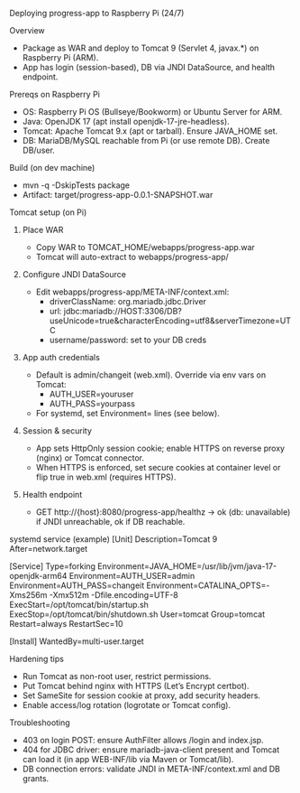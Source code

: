 Deploying progress-app to Raspberry Pi (24/7)

Overview
- Package as WAR and deploy to Tomcat 9 (Servlet 4, javax.*) on Raspberry Pi (ARM).
- App has login (session-based), DB via JNDI DataSource, and health endpoint.

Prereqs on Raspberry Pi
- OS: Raspberry Pi OS (Bullseye/Bookworm) or Ubuntu Server for ARM.
- Java: OpenJDK 17 (apt install openjdk-17-jre-headless).
- Tomcat: Apache Tomcat 9.x (apt or tarball). Ensure JAVA_HOME set.
- DB: MariaDB/MySQL reachable from Pi (or use remote DB). Create DB/user.

Build (on dev machine)
- mvn -q -DskipTests package
- Artifact: target/progress-app-0.0.1-SNAPSHOT.war

Tomcat setup (on Pi)
1) Place WAR
   - Copy WAR to TOMCAT_HOME/webapps/progress-app.war
   - Tomcat will auto-extract to webapps/progress-app/

2) Configure JNDI DataSource
   - Edit webapps/progress-app/META-INF/context.xml:
     - driverClassName: org.mariadb.jdbc.Driver
     - url: jdbc:mariadb://HOST:3306/DB?useUnicode=true&characterEncoding=utf8&serverTimezone=UTC
     - username/password: set to your DB creds

3) App auth credentials
   - Default is admin/changeit (web.xml). Override via env vars on Tomcat:
     - AUTH_USER=youruser
     - AUTH_PASS=yourpass
   - For systemd, set Environment= lines (see below).

4) Session & security
   - App sets HttpOnly session cookie; enable HTTPS on reverse proxy (nginx) or Tomcat connector.
   - When HTTPS is enforced, set secure cookies at container level or flip <secure>true</secure> in web.xml (requires HTTPS).

5) Health endpoint
   - GET http://{host}:8080/progress-app/healthz -> ok (db: unavailable) if JNDI unreachable, ok if DB reachable.

systemd service (example)
[Unit]
Description=Tomcat 9
After=network.target

[Service]
Type=forking
Environment=JAVA_HOME=/usr/lib/jvm/java-17-openjdk-arm64
Environment=AUTH_USER=admin
Environment=AUTH_PASS=changeit
Environment=CATALINA_OPTS=-Xms256m -Xmx512m -Dfile.encoding=UTF-8
ExecStart=/opt/tomcat/bin/startup.sh
ExecStop=/opt/tomcat/bin/shutdown.sh
User=tomcat
Group=tomcat
Restart=always
RestartSec=10

[Install]
WantedBy=multi-user.target

Hardening tips
- Run Tomcat as non-root user, restrict permissions.
- Put Tomcat behind nginx with HTTPS (Let’s Encrypt certbot).
- Set SameSite for session cookie at proxy, add security headers.
- Enable access/log rotation (logrotate or Tomcat config).

Troubleshooting
- 403 on login POST: ensure AuthFilter allows /login and index.jsp.
- 404 for JDBC driver: ensure mariadb-java-client present and Tomcat can load it (in app WEB-INF/lib via Maven or Tomcat/lib).
- DB connection errors: validate JNDI in META-INF/context.xml and DB grants.

